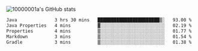 ![10000001a's GitHub stats](https://github-readme-stats.vercel.app/api?username=10000001a&show_icons=true&theme=onedark&count_private=true)

<!-- [![Top Langs](https://github-readme-stats.vercel.app/api/top-langs/?username=10000001a&layout=compact&theme=onedark&langs_count=5)](https://github.com/anuraghazra/github-readme-stats) -->
<!--
**10000001a/10000001a** is a ✨ _special_ ✨ repository because its `README.md` (this file) appears on your GitHub profile.

Here are some ideas to get you started:

- 🔭 I’m currently working on ...
- 🌱 I’m currently learning ...
- 👯 I’m looking to collaborate on ...
- 🤔 I’m looking for help with ...
- 💬 Ask me about ...
- 📫 How to reach me: ...
- 😄 Pronouns: ...
- ⚡ Fun fact: ...
-->

<!--START_SECTION:waka-->

```txt
Java              3 hrs 30 mins   ███████████████████████▒░   93.00 %
Java Properties   4 mins          ▓░░░░░░░░░░░░░░░░░░░░░░░░   02.19 %
Properties        4 mins          ▒░░░░░░░░░░░░░░░░░░░░░░░░   01.77 %
Markdown          3 mins          ▒░░░░░░░░░░░░░░░░░░░░░░░░   01.54 %
Gradle            3 mins          ▒░░░░░░░░░░░░░░░░░░░░░░░░   01.38 %
```

<!--END_SECTION:waka-->
